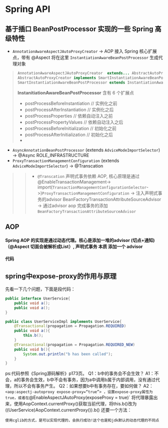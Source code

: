 # Spring API

## 基于插口 BeanPostProcessor 实现的一些 Spring 高级特性
* `AnnotationAwareAspectJAutoProxyCreator` -> AOP 接入 Spring 核心扩展点，带有 @Aspect 将在这里 `InstantiationAwareBeanPostProcessor` 生成代理对象
>```java
>AnnotationAwareAspectJAutoProxyCreator  extends... AbstractAutoProxyCreator
>AbstractAutoProxyCreator implements SmartInstantiationAwareBeanPostProcessor
>SmartInstantiationAwareBeanPostProcessor extends InstantiationAwareBeanPostProcessor
>
>```
>
>**InstanitiationAwareBeanPostProcessor** 含有 6 个扩展点
>
>* postProcessBeforeInstantiation // 实例化之前
>* postProcessAfterInstantiation // 实例化之后
>* postProcessProperties // 依赖自动注入之前
>* postProcessPropertyValues // 依赖自动注入之后
>* postProcessBeforeInitialization  // 初始化之前
>* postProcessAfterInitialization // 初始化之后
>* 
>
* `AsyncAnnotationBeanPostProcessor` (extends `AdviceModeImportSelector`) -> @Async ROLE_INFRASTRUCTURE
* `ProxyTransactionManagementConfiguration` (extends `AdviceModeImportSelector`) -> @Transcation
>> * `@Transcation` 声明式事务依赖 AOP, 核心原理是通过 @EnableTransactionManagement-> import(`TransactionManagementConfigurationSelector`->)`ProxyTransactionManagementConfiguration` -> 注入声明式事务的advisor BeanFactoryTransactionAttributeSourceAdvisor -> 通过advisor aop 完成事务的添加 `BeanFactoryTransactionAttributeSourceAdvisor` 

## AOP
#### Spring AOP 的实现是通过动态代理。核心是添加一堆的advisor (切点+通知)（@Aspect 切面会被解析成List<Advisor>）, 声明式事务 本质 添加一个 advisor 
#### 代码

## spring中expose-proxy的作用与原理

先看一下几个问题，下面是段代码：

```java
public interface UserService{
	public void a();
	public void a();
}

public class UserServiceImpl implements UserService{
	@Transactional(propagation = Propagation.REQUIRED)
	public void a(){
		this.b();
	}
	@Transactional(propagation = Propagation.REQUIRED_NEW)
	public void b(){
		System.out.println("b has been called");
	}
}
```

ps:代码参照《Spring源码解析》p173页。
Q1：b中的事务会不会生效？
A1：不会，a的事务会生效，b中不会有事务，因为a中调用b属于内部调用，没有通过代理，所以不会有事务产生。
Q2：如果想要b中有事务存在，要如何做？
A2：`<aop:aspectj-autoproxy expose-proxy=“true”> ，设置expose-proxy属性为true，或者在`@EnableAspectJAutoProxy(exposeProxy = true)`  将代理暴露出来，使用AopContext.currentProxy()获取当前代理，将this.b()改为((UserService)AopContext.currentProxy()).b()
还要一个方法：

`使用cglib的方式，是可以实现代理的，会执行成功!这个也是和jdk默认的动态代理的不同点`
